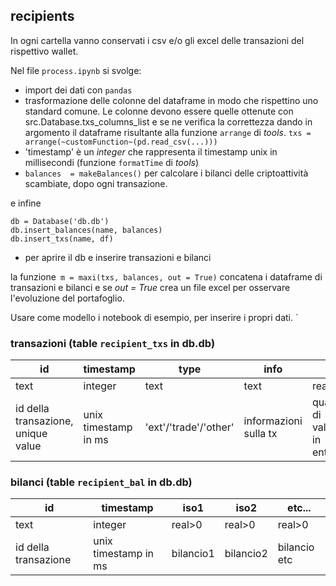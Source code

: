 ## recipients

In ogni cartella vanno conservati i csv e/o gli excel delle transazioni del rispettivo wallet.

Nel file `process.ipynb` si svolge:
 - import dei dati con  `pandas`
 - trasformazione delle colonne del dataframe in modo che rispettino uno standard comune. Le colonne devono essere quelle ottenute con src.Database.txs_columns_list e se ne verifica la correttezza dando in argomento il dataframe risultante alla funzione `arrange` di *tools*. `txs = arrange(~customFunction~(pd.read_csv(...)))`
 - 'timestamp' è un *integer* che rappresenta il timestamp unix in millisecondi (funzione `formatTime` di *tools*)
 - `balances  = makeBalances()` per calcolare i bilanci delle criptoattività scambiate, dopo ogni transazione.
  
e infine 
```
db = Database('db.db')
db.insert_balances(name, balances)
db.insert_txs(name, df)

```
- per aprire il db e inserire transazioni e bilanci

la funzione` m = maxi(txs, balances, out = True)` concatena i dataframe di transazioni e bilanci e se *out = True* crea un file excel per osservare l'evoluzione del portafoglio. 

Usare come modello i notebook di esempio, per inserire i propri dati.
`
### transazioni (table `recipient_txs` in db.db)

| id | timestamp | type | info | in | in_iso | out | out_iso | fee | fee_iso |
|----|-----------|------|------|----|--------|-----|---------|-----|---------|
| text | integer | text | text | real>0 | text | real>0| text | real>0 | text |
| id della transazione, unique value   | unix timestamp in ms          | 'ext'/'trade'/'other' | informazioni sulla tx     | quantità di valuta in entrata   |   codice ISO (o stringa rappresentativa dell'asset)     | quantità di valuta in uscita     |         | commissioni    |         |

### bilanci (table `recipient_bal` in db.db)

| id | timestamp | iso1 | iso2 | etc... |
|----|-----------|------|------|----|
| text | integer | real>0 | real>0 | real>0 |
| id della transazione  | unix timestamp in ms          | bilancio1| bilancio2 | bilancio etc |   
